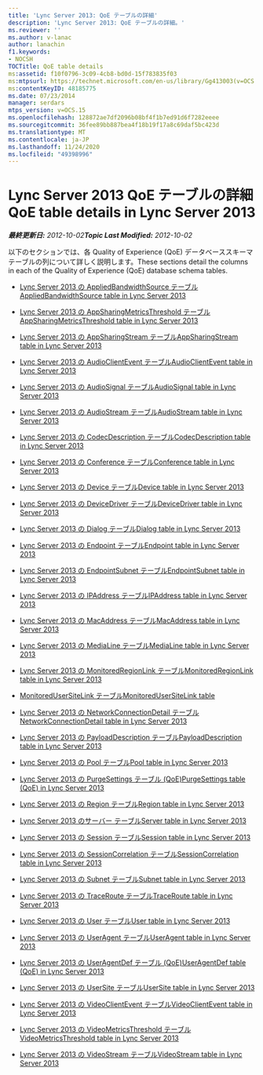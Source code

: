 ```yaml
---
title: 'Lync Server 2013: QoE テーブルの詳細'
description: 'Lync Server 2013: QoE テーブルの詳細。'
ms.reviewer: ''
ms.author: v-lanac
author: lanachin
f1.keywords:
- NOCSH
TOCTitle: QoE table details
ms:assetid: f10f0796-3c09-4cb8-bd0d-15f783835f03
ms:mtpsurl: https://technet.microsoft.com/en-us/library/Gg413003(v=OCS.15)
ms:contentKeyID: 48185775
ms.date: 07/23/2014
manager: serdars
mtps_version: v=OCS.15
ms.openlocfilehash: 128872ae7df2096b08bf4f1b7ed91d6f7282eeee
ms.sourcegitcommit: 36fee89bb887bea4f18b19f17a8c69daf5bc423d
ms.translationtype: MT
ms.contentlocale: ja-JP
ms.lasthandoff: 11/24/2020
ms.locfileid: "49398996"
---
```

# <a name="qoe-table-details-in-lync-server-2013"></a><span data-ttu-id="5980d-103">Lync Server 2013 QoE テーブルの詳細</span><span class="sxs-lookup"><span data-stu-id="5980d-103">QoE table details in Lync Server 2013</span></span>

<div data-xmlns="http://www.w3.org/1999/xhtml">

<div class="topic" data-xmlns="http://www.w3.org/1999/xhtml" data-msxsl="urn:schemas-microsoft-com:xslt" data-cs="https://msdn.microsoft.com/">

<div data-asp="https://msdn2.microsoft.com/asp">



</div>

<div id="mainSection">

<div id="mainBody"><span data-ttu-id="5980d-104">

<span> </span></span><span class="sxs-lookup"><span data-stu-id="5980d-104">

<span> </span></span></span>

<span data-ttu-id="5980d-105">_**最終更新日:** 2012-10-02_</span><span class="sxs-lookup"><span data-stu-id="5980d-105">_**Topic Last Modified:** 2012-10-02_</span></span>

<span data-ttu-id="5980d-106">以下のセクションでは、各 Quality of Experience (QoE) データベーススキーマテーブルの列について詳しく説明します。</span><span class="sxs-lookup"><span data-stu-id="5980d-106">These sections detail the columns in each of the Quality of Experience (QoE) database schema tables.</span></span>

  - [<span data-ttu-id="5980d-107">Lync Server 2013 の AppliedBandwidthSource テーブル</span><span class="sxs-lookup"><span data-stu-id="5980d-107">AppliedBandwidthSource table in Lync Server 2013</span></span>](lync-server-2013-appliedbandwidthsource-table.md)

  - [<span data-ttu-id="5980d-108">Lync Server 2013 の AppSharingMetricsThreshold テーブル</span><span class="sxs-lookup"><span data-stu-id="5980d-108">AppSharingMetricsThreshold table in Lync Server 2013</span></span>](lync-server-2013-appsharingmetricsthreshold-table.md)

  - [<span data-ttu-id="5980d-109">Lync Server 2013 の AppSharingStream テーブル</span><span class="sxs-lookup"><span data-stu-id="5980d-109">AppSharingStream table in Lync Server 2013</span></span>](lync-server-2013-appsharingstream-table.md)

  - [<span data-ttu-id="5980d-110">Lync Server 2013 の AudioClientEvent テーブル</span><span class="sxs-lookup"><span data-stu-id="5980d-110">AudioClientEvent table in Lync Server 2013</span></span>](lync-server-2013-audioclientevent-table.md)

  - [<span data-ttu-id="5980d-111">Lync Server 2013 の AudioSignal テーブル</span><span class="sxs-lookup"><span data-stu-id="5980d-111">AudioSignal table in Lync Server 2013</span></span>](lync-server-2013-audiosignal-table.md)

  - [<span data-ttu-id="5980d-112">Lync Server 2013 の AudioStream テーブル</span><span class="sxs-lookup"><span data-stu-id="5980d-112">AudioStream table in Lync Server 2013</span></span>](lync-server-2013-audiostream-table.md)

  - [<span data-ttu-id="5980d-113">Lync Server 2013 の CodecDescription テーブル</span><span class="sxs-lookup"><span data-stu-id="5980d-113">CodecDescription table in Lync Server 2013</span></span>](lync-server-2013-codecdescription-table.md)

  - [<span data-ttu-id="5980d-114">Lync Server 2013 の Conference テーブル</span><span class="sxs-lookup"><span data-stu-id="5980d-114">Conference table in Lync Server 2013</span></span>](lync-server-2013-conference-table.md)

  - [<span data-ttu-id="5980d-115">Lync Server 2013 の Device テーブル</span><span class="sxs-lookup"><span data-stu-id="5980d-115">Device table in Lync Server 2013</span></span>](lync-server-2013-device-table.md)

  - [<span data-ttu-id="5980d-116">Lync Server 2013 の DeviceDriver テーブル</span><span class="sxs-lookup"><span data-stu-id="5980d-116">DeviceDriver table in Lync Server 2013</span></span>](lync-server-2013-devicedriver-table.md)

  - [<span data-ttu-id="5980d-117">Lync Server 2013 の Dialog テーブル</span><span class="sxs-lookup"><span data-stu-id="5980d-117">Dialog table in Lync Server 2013</span></span>](lync-server-2013-dialog-table.md)

  - [<span data-ttu-id="5980d-118">Lync Server 2013 の Endpoint テーブル</span><span class="sxs-lookup"><span data-stu-id="5980d-118">Endpoint table in Lync Server 2013</span></span>](lync-server-2013-endpoint-table.md)

  - [<span data-ttu-id="5980d-119">Lync Server 2013 の EndpointSubnet テーブル</span><span class="sxs-lookup"><span data-stu-id="5980d-119">EndpointSubnet table in Lync Server 2013</span></span>](lync-server-2013-endpointsubnet-table.md)

  - [<span data-ttu-id="5980d-120">Lync Server 2013 の IPAddress テーブル</span><span class="sxs-lookup"><span data-stu-id="5980d-120">IPAddress table in Lync Server 2013</span></span>](lync-server-2013-ipaddress-table.md)

  - [<span data-ttu-id="5980d-121">Lync Server 2013 の MacAddress テーブル</span><span class="sxs-lookup"><span data-stu-id="5980d-121">MacAddress table in Lync Server 2013</span></span>](lync-server-2013-macaddress-table.md)

  - [<span data-ttu-id="5980d-122">Lync Server 2013 の MediaLine テーブル</span><span class="sxs-lookup"><span data-stu-id="5980d-122">MediaLine table in Lync Server 2013</span></span>](lync-server-2013-medialine-table.md)

  - [<span data-ttu-id="5980d-123">Lync Server 2013 の MonitoredRegionLink テーブル</span><span class="sxs-lookup"><span data-stu-id="5980d-123">MonitoredRegionLink table in Lync Server 2013</span></span>](lync-server-2013-monitoredregionlink-table.md)

  - [<span data-ttu-id="5980d-124">MonitoredUserSiteLink テーブル</span><span class="sxs-lookup"><span data-stu-id="5980d-124">MonitoredUserSiteLink table</span></span>](monitoredusersitelink-table.md)

  - [<span data-ttu-id="5980d-125">Lync Server 2013 の NetworkConnectionDetail テーブル</span><span class="sxs-lookup"><span data-stu-id="5980d-125">NetworkConnectionDetail table in Lync Server 2013</span></span>](lync-server-2013-networkconnectiondetail-table.md)

  - [<span data-ttu-id="5980d-126">Lync Server 2013 の PayloadDescription テーブル</span><span class="sxs-lookup"><span data-stu-id="5980d-126">PayloadDescription table in Lync Server 2013</span></span>](lync-server-2013-payloaddescription-table.md)

  - [<span data-ttu-id="5980d-127">Lync Server 2013 の Pool テーブル</span><span class="sxs-lookup"><span data-stu-id="5980d-127">Pool table in Lync Server 2013</span></span>](lync-server-2013-pool-table.md)

  - [<span data-ttu-id="5980d-128">Lync Server 2013 の PurgeSettings テーブル (QoE)</span><span class="sxs-lookup"><span data-stu-id="5980d-128">PurgeSettings table (QoE) in Lync Server 2013</span></span>](lync-server-2013-purgesettings-table-qoe.md)

  - [<span data-ttu-id="5980d-129">Lync Server 2013 の Region テーブル</span><span class="sxs-lookup"><span data-stu-id="5980d-129">Region table in Lync Server 2013</span></span>](lync-server-2013-region-table.md)

  - [<span data-ttu-id="5980d-130">Lync Server 2013 のサーバー テーブル</span><span class="sxs-lookup"><span data-stu-id="5980d-130">Server table in Lync Server 2013</span></span>](lync-server-2013-server-table.md)

  - [<span data-ttu-id="5980d-131">Lync Server 2013 の Session テーブル</span><span class="sxs-lookup"><span data-stu-id="5980d-131">Session table in Lync Server 2013</span></span>](lync-server-2013-session-table.md)

  - [<span data-ttu-id="5980d-132">Lync Server 2013 の SessionCorrelation テーブル</span><span class="sxs-lookup"><span data-stu-id="5980d-132">SessionCorrelation table in Lync Server 2013</span></span>](lync-server-2013-sessioncorrelation-table.md)

  - [<span data-ttu-id="5980d-133">Lync Server 2013 の Subnet テーブル</span><span class="sxs-lookup"><span data-stu-id="5980d-133">Subnet table in Lync Server 2013</span></span>](lync-server-2013-subnet-table.md)

  - [<span data-ttu-id="5980d-134">Lync Server 2013 の TraceRoute テーブル</span><span class="sxs-lookup"><span data-stu-id="5980d-134">TraceRoute table in Lync Server 2013</span></span>](lync-server-2013-traceroute-table.md)

  - [<span data-ttu-id="5980d-135">Lync Server 2013 の User テーブル</span><span class="sxs-lookup"><span data-stu-id="5980d-135">User table in Lync Server 2013</span></span>](lync-server-2013-user-table.md)

  - [<span data-ttu-id="5980d-136">Lync Server 2013 の UserAgent テーブル</span><span class="sxs-lookup"><span data-stu-id="5980d-136">UserAgent table in Lync Server 2013</span></span>](lync-server-2013-useragent-table.md)

  - [<span data-ttu-id="5980d-137">Lync Server 2013 の UserAgentDef テーブル (QoE)</span><span class="sxs-lookup"><span data-stu-id="5980d-137">UserAgentDef table (QoE) in Lync Server 2013</span></span>](lync-server-2013-useragentdef-table-qoe.md)

  - [<span data-ttu-id="5980d-138">Lync Server 2013 の UserSite テーブル</span><span class="sxs-lookup"><span data-stu-id="5980d-138">UserSite table in Lync Server 2013</span></span>](lync-server-2013-usersite-table.md)

  - [<span data-ttu-id="5980d-139">Lync Server 2013 の VideoClientEvent テーブル</span><span class="sxs-lookup"><span data-stu-id="5980d-139">VideoClientEvent table in Lync Server 2013</span></span>](lync-server-2013-videoclientevent-table.md)

  - [<span data-ttu-id="5980d-140">Lync Server 2013 の VideoMetricsThreshold テーブル</span><span class="sxs-lookup"><span data-stu-id="5980d-140">VideoMetricsThreshold table in Lync Server 2013</span></span>](lync-server-2013-videometricsthreshold-table.md)

  - [<span data-ttu-id="5980d-141">Lync Server 2013 の VideoStream テーブル</span><span class="sxs-lookup"><span data-stu-id="5980d-141">VideoStream table in Lync Server 2013</span></span>](lync-server-2013-videostream-table.md)

<span data-ttu-id="5980d-142"></div>

<span> </span>

</div>

</div>

</span><span class="sxs-lookup"><span data-stu-id="5980d-142"></div>

<span> </span>

</div>

</div>

</span></span></div>


